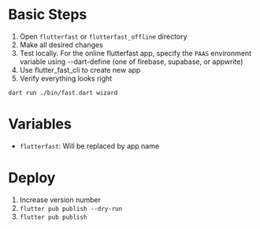 # Basic Steps
1. Open `flutterfast` or `flutterfast_offline` directory
2. Make all desired changes
3. Test locally. For the online flutterfast app, specify the `PAAS` environment variable using --dart-define (one of firebase, supabase, or appwrite)
4. Use flutter_fast_cli to create new app
5. Verify everything looks right

```
dart run ./bin/fast.dart wizard
```

# Variables
- `flutterfast`: Will be replaced by app name

# Deploy
1. Increase version number
2. `flutter pub publish --dry-run`
3. `flutter pub publish`